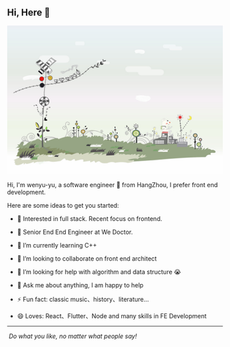 ## Hi,  Here 🤳

![](./pic.jpg)

Hi, I'm wenyu-yu, a software engineer 🚀 from HangZhou, I prefer front end development.

Here are some ideas to get you started:

- 🧐 Interested in full stack. Recent focus on frontend.
- 💼 Senior End End Engineer at We Doctor.

- 🌱 I’m currently learning C++
- 👯 I’m looking to collaborate on front end architect
- 🤔 I’m looking for help with algorithm and data structure 😭
- 💬  Ask me about anything, I am happy to help
- ⚡ Fun fact: classic music、history、literature...
- 😄 Loves: React、Flutter、Node and many skills in FE Development



------

​														*Do what you like, no matter what people say!*